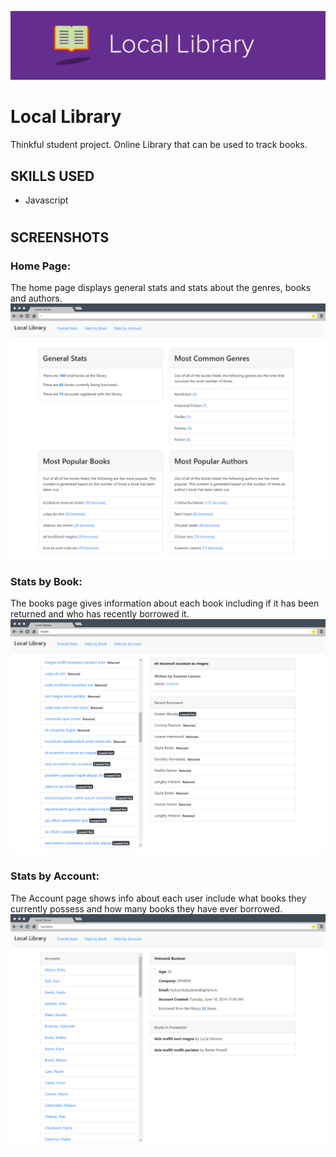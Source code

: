 ![Local Library](https://raw.githubusercontent.com/micah-patrick/local-library/main/public/src/readme/readme-header.png "Local Library")

#
# Local Library

Thinkful student project. Online Library that can be used to track books.

## SKILLS USED
* Javascript

#
## SCREENSHOTS

### Home Page:
The home page displays general stats and stats about the genres, books and authors.
![Home Page](https://raw.githubusercontent.com/micah-patrick/local-library/main/public/src/readme/scrn-sht-home.png)

### Stats by Book:
The books page gives information about each book including if it has been returned and who has recently borrowed it.
![Stats by Book](https://raw.githubusercontent.com/micah-patrick/local-library/main/public/src/readme/scrn-sht-books.png)

### Stats by Account:
The Account page shows info about each user include what books they currently possess and how many books they have ever borrowed.
![Stats by Account](https://raw.githubusercontent.com/micah-patrick/local-library/main/public/src/readme/scrn-sht-accounts.png)
